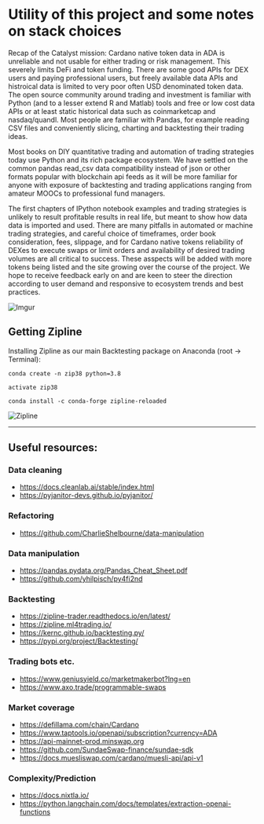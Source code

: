 # Utility of this project and some notes on stack choices

Recap of the Catalyst mission: Cardano native token data in ADA is unreliable and not usable for either trading or risk management. This severely limits DeFi and token funding. There are some good APIs for DEX users and paying professional users, but freely available data APIs and histroical data is limited to very poor often USD denominated token data. The open source community around trading and investment is familiar with Python (and to a lesser extend R and Matlab) tools and free or low cost data APIs or at least static historical data such as coinmarketcap and nasdaq/quandl. Most people are familiar with Pandas, for example reading CSV files and conveniently slicing, charting and backtesting their trading ideas.

Most books on DIY quantitative trading and automation of trading strategies today use Python and its rich package ecosystem. We have settled on the common pandas read_csv data compatibility instead of json or other formats popular with blockchain api feeds as it will be more familiar for anyone with exposure of backtesting and trading applications ranging from amateur MOOCs to professional fund managers.

The first chapters of IPython notebook examples and trading strategies is unlikely to result profitable results in real life, but meant to show how data data is imported and used. There are many pitfalls in automated or machine trading strategies, and careful choice of timeframes, order book consideration, fees, slippage, and for Cardano native tokens reliability of DEXes to execute swaps or limit orders and availability of desired trading volumes are all critical to success. These asspects will be added with more tokens being listed and the site growing over the course of the project. We hope to receive feedback early on and are keen to steer the direction according to user demand and responsive to ecosystem trends and best practices.

![Imgur](https://i.imgur.com/Jy0djnR.jpeg)

## Getting Zipline
Installing Zipline as our main Backtesting package on Anaconda (root -> Terminal):

`conda create -n zip38 python=3.8`

`activate zip38`

`conda install -c conda-forge zipline-reloaded`


![Zipline](https://i.imgur.com/DDetr8I.png)

***

## Useful resources:
### Data cleaning
* https://docs.cleanlab.ai/stable/index.html
* https://pyjanitor-devs.github.io/pyjanitor/ 
### Refactoring
* https://github.com/CharlieShelbourne/data-manipulation
### Data manipulation
* https://pandas.pydata.org/Pandas_Cheat_Sheet.pdf
* https://github.com/yhilpisch/py4fi2nd
### Backtesting
* https://zipline-trader.readthedocs.io/en/latest/
* https://zipline.ml4trading.io/
* https://kernc.github.io/backtesting.py/
* https://pypi.org/project/Backtesting/
### Trading bots etc.
* https://www.geniusyield.co/marketmakerbot?lng=en
* https://www.axo.trade/programmable-swaps
### Market coverage
* https://defillama.com/chain/Cardano
* https://www.taptools.io/openapi/subscription?currency=ADA
* https://api-mainnet-prod.minswap.org
* https://github.com/SundaeSwap-finance/sundae-sdk
* https://docs.muesliswap.com/cardano/muesli-api/api-v1
### Complexity/Prediction
* https://docs.nixtla.io/
* https://python.langchain.com/docs/templates/extraction-openai-functions
